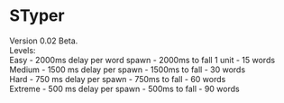 # STyper  
Version 0.02 Beta.  
Levels:  
Easy - 2000ms delay per word spawn - 2000ms to fall 1 unit - 15 words  
Medium - 1500 ms delay per spawn - 1500ms to fall - 30 words  
Hard - 750 ms delay per spawn - 750ms to fall - 60 words  
Extreme - 500 ms delay per spawn - 500ms to fall - 90 words  
